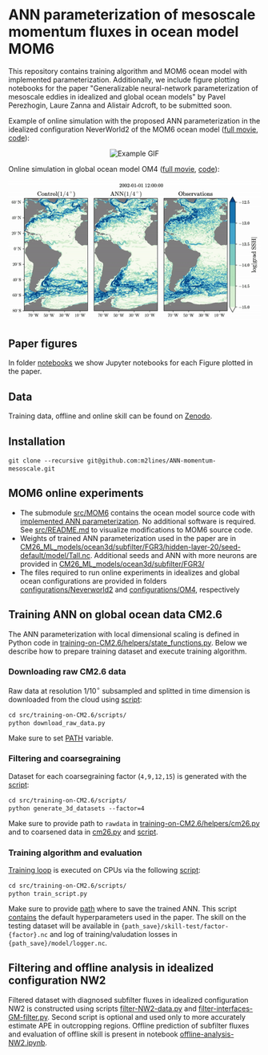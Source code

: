 # ANN parameterization of mesoscale momentum fluxes in ocean model MOM6
This repository contains training algorithm and MOM6 ocean model with implemented parameterization. Additionally, we include figure plotting notebooks for the paper "Generalizable neural-network parameterization of mesoscale eddies in idealized and global ocean models" by Pavel Perezhogin, Laure Zanna and Alistair Adcroft, to be submitted soon.

Example of online simulation with the proposed ANN parameterization in the idealized configuration NeverWorld2 of the MOM6 ocean model ([full movie](https://github.com/m2lines/ANN-momentum-mesoscale/blob/main/assets/NW2-mp4.mp4), [code](https://github.com/m2lines/ANN-momentum-mesoscale/blob/main/assets/NW2-movie.ipynb)):

<div align="center">
  <img src="https://github.com/m2lines/ANN-momentum-mesoscale/blob/main/assets/NW2-gif.gif" alt="Example GIF" />
</div>

Online simulation in global ocean model OM4 ([full movie](https://github.com/m2lines/ANN-momentum-mesoscale/blob/main/assets/OM4-Atlantic.mp4), [code](https://github.com/m2lines/ANN-momentum-mesoscale/blob/main/assets/OM4-movie.ipynb)):
<div align="center">
  <img src="https://github.com/m2lines/ANN-momentum-mesoscale/blob/main/assets/OM4-gif.gif" alt="Example GIF" />
</div>

## Paper figures
In folder [notebooks](https://github.com/m2lines/ANN-momentum-mesoscale/tree/main/notebooks) we show Jupyter notebooks for each Figure plotted in the paper.

## Data
Training data, offline and online skill can be found on [Zenodo](https://doi.org/10.5281/zenodo.15325227).
## Installation
```
git clone --recursive git@github.com:m2lines/ANN-momentum-mesoscale.git
```

## MOM6 online experiments
* The submodule [src/MOM6](https://github.com/m2lines/ANN-momentum-mesoscale/tree/main/src) contains the ocean model source code with [implemented ANN parameterization](https://github.com/m2lines/MOM6/blob/89f1fb391d05d3f52549e4f74c74a4b4d6c01960/src/parameterizations/lateral/MOM_Zanna_Bolton.F90#L661). No additional software is required. See [src/README.md](https://github.com/m2lines/ANN-momentum-mesoscale/blob/main/src/README.md) to visualize modifications to MOM6 source code.
* Weights of trained ANN parameterization used in the paper are in [CM26_ML_models/ocean3d/subfilter/FGR3/hidden-layer-20/seed-default/model/Tall.nc](https://github.com/m2lines/ANN-momentum-mesoscale/tree/main/CM26_ML_models/ocean3d/subfilter/FGR3/hidden-layer-20/seed-default/model). Additional seeds and ANN with more neurons are provided in [CM26_ML_models/ocean3d/subfilter/FGR3/](https://github.com/m2lines/ANN-momentum-mesoscale/tree/main/CM26_ML_models/ocean3d/subfilter/FGR3)
* The files required to run online experiments in idealizes and global ocean configurations are provided in folders [configurations/Neverworld2](https://github.com/m2lines/ANN-momentum-mesoscale/tree/main/configurations/NeverWorld2) and [configurations/OM4](https://github.com/m2lines/ANN-momentum-mesoscale/tree/main/configurations/OM4), respectively

## Training ANN on global ocean data CM2.6
The ANN parameterization with local dimensional scaling is defined in Python code in [training-on-CM2.6/helpers/state_functions.py](https://github.com/m2lines/ANN-momentum-mesoscale/blob/main/src/training-on-CM2.6/helpers/state_functions.py#L1328). Below we describe how to prepare training dataset and execute training algorithm.
### Downloading raw CM2.6 data
Raw data at resolution $1/10^\circ$ subsampled and splitted in time dimension is downloaded from the cloud using [script](https://github.com/m2lines/ANN-momentum-mesoscale/blob/main/src/training-on-CM2.6/scripts/download_raw_data.py):
```
cd src/training-on-CM2.6/scripts/
python download_raw_data.py
```
Make sure to set [PATH](https://github.com/m2lines/ANN-momentum-mesoscale/blob/main/src/training-on-CM2.6/scripts/download_raw_data.py#L11) variable.
### Filtering and coarsegraining
Dataset for each coarsegraining factor (`4,9,12,15`) is generated with the [script](https://github.com/m2lines/ANN-momentum-mesoscale/blob/main/src/training-on-CM2.6/scripts/generate_3d_datasets.py):
```
cd src/training-on-CM2.6/scripts/
python generate_3d_datasets --factor=4
```
Make sure to provide path to `rawdata` in [training-on-CM2.6/helpers/cm26.py](https://github.com/m2lines/ANN-momentum-mesoscale/blob/main/src/training-on-CM2.6/helpers/cm26.py#L120) and to coarsened data in 
 [cm26.py](https://github.com/m2lines/ANN-momentum-mesoscale/blob/main/src/training-on-CM2.6/helpers/cm26.py#L16) and [script](https://github.com/m2lines/ANN-momentum-mesoscale/blob/main/src/training-on-CM2.6/scripts/generate_3d_datasets.py#L25).
### Training algorithm and evaluation
[Training loop](https://github.com/m2lines/ANN-momentum-mesoscale/blob/main/src/training-on-CM2.6/helpers/train_ann.py#L110) is executed on CPUs via the following [script](https://github.com/m2lines/ANN-momentum-mesoscale/blob/main/src/training-on-CM2.6/scripts/train_script.py):
```
cd src/training-on-CM2.6/scripts/
python train_script.py
```
Make sure to provide [path](https://github.com/m2lines/ANN-momentum-mesoscale/blob/main/src/training-on-CM2.6/scripts/train_script.py#L38) where to save the trained ANN. This script [contains](https://github.com/m2lines/ANN-momentum-mesoscale/blob/main/src/training-on-CM2.6/scripts/train_script.py#L19-L32) the default hyperparameters used in the paper. The skill on the testing dataset will be available in `{path_save}/skill-test/factor-{factor}.nc` and log of training/valudation losses in `{path_save}/model/logger.nc`.

## Filtering and offline analysis in idealized configuration NW2
Filtered dataset with diagnosed subfilter fluxes in idealized configuration NW2 is constructed using scripts [filter-NW2-data.py](https://github.com/m2lines/ANN-momentum-mesoscale/blob/main/src/offline-NW2/filter-NW2-data.py) and [filter-interfaces-GM-filter.py](https://github.com/m2lines/ANN-momentum-mesoscale/blob/main/src/offline-NW2/filter-interfaces-GM-filter.py). Second script is optional and used only to more accurately estimate APE in outcropping regions. Offline prediction of subfilter fluxes and evaluation of offline skill is present in notebook [offline-analysis-NW2.ipynb](https://github.com/m2lines/ANN-momentum-mesoscale/blob/main/notebooks/offline-analysis-NW2.ipynb).

